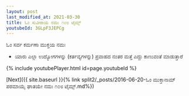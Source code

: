```yaml
---
layout: post
last_modified_at: 2021-03-30
title: ಓಂ ಸುವೀರಾಯ ನಮಃ ೧೦೮ ಟೈಮ್ಸ್
youtubeId: 3GLpF3JEPCg
---
```

 
 
 ಓಂ ಸರ್ವ ಕರ್ಮಣಾ ಮುಕ್ತಯ ನಮಃ  
 
 -  ಯಾರು ಎಲ್ಲಾ ಉದ್ಯೋಗಗಳನ್ನು (ಕರ್ತವ್ಯಗಳನ್ನು) ಪ್ರವಾಹದ ನಂತರ ಮತ್ತೆ ಎದ್ದು ಕಾಣುವಂತೆ ಮಾಡುತ್ತಾರೆ 
 
  
 
  
 
 
 
 
 
 


{% include youtubePlayer.html id=page.youtubeId %}
 
[Next]({{ site.baseurl }}{% link  split2/_posts/2016-06-20-ಓಂ ಮುಕ್ತಾನಾಮ್ ಪರಮಾಯೈ ಘಾತಯೇ ನಮಃ ೧೦೮ ಟೈಮ್ಸ್.md%})
 
